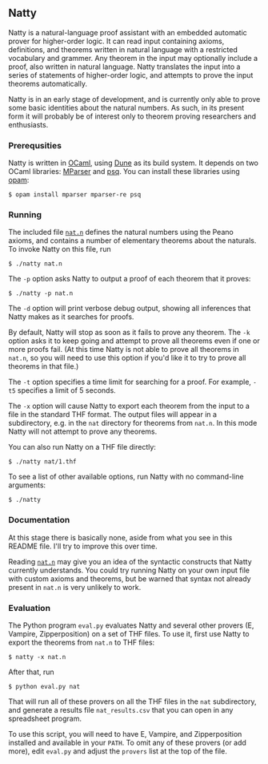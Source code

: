 ## Natty

Natty is a natural-language proof assistant with an embedded automatic prover for higher-order logic.  It can read input containing axioms, definitions, and theorems written in natural language with a restricted vocabulary and grammer.  Any theorem in the input may optionally include a proof, also written in natural language.  Natty translates the input into a series of statements of higher-order logic, and attempts to prove the input theorems automatically.

Natty is in an early stage of development, and is currently only able to prove some basic identities about the natural numbers.  As such, in its present form it will probably be of interest only to theorem proving researchers and enthusiasts.

### Prerequsities

Natty is written in [OCaml](https://ocaml.org/), using [Dune](https://dune.build/) as its build system.  It depends on two OCaml libraries: [MParser](https://github.com/murmour/mparser) and [psq](https://github.com/pqwy/psq).  You can install these libraries using [opam](https://opam.ocaml.org/):

```
$ opam install mparser mparser-re psq
```

### Running

The included file [`nat.n`](nat.n) defines the natural numbers using the Peano axioms, and contains a number of elementary theorems about the naturals.  To invoke Natty on this file, run

```
$ ./natty nat.n
```

The `-p` option asks Natty to output a proof of each theorem that it proves:

```
$ ./natty -p nat.n
```

The `-d` option will print verbose debug output, showing all inferences that Natty makes as it searches for proofs.

By default, Natty will stop as soon as it fails to prove any theorem.  The `-k` option asks it to keep going and attempt to prove all theorems even if one or more proofs fail.  (At this time Natty is not able to prove all theorems in `nat.n`, so you will need to use this option if you'd like it to try to prove all theorems in that file.)

The `-t` option specifies a time limit for searching for a proof.  For example, `-t5` specifies a limit of 5 seconds.

The `-x` option will cause Natty to export each theorem from the input to a file in the standard THF format.  The output files will appear in a subdirectory, e.g. in the `nat` directory for theorems from `nat.n`.  In this mode Natty will not attempt to prove any theorems.

You can also run Natty on a THF file directly:

```
$ ./natty nat/1.thf
```

To see a list of other available options, run Natty with no command-line arguments:

```
$ ./natty
```

### Documentation

At this stage there is basically none, aside from what you see in this README file.  I'll try to improve this over time.

Reading [`nat.n`](nat.n) may give you an idea of the syntactic constructs that Natty currently understands.  You could try running Natty on your own input file with custom axioms and theorems, but be warned that syntax not already present in `nat.n` is very unlikely to work.

### Evaluation

The Python program `eval.py` evaluates Natty and several other provers (E, Vampire, Zipperposition) on a set of THF files.  To use it, first use Natty to export the theorems from `nat.n` to THF files:

```
$ natty -x nat.n
```

After that, run

```
$ python eval.py nat
```

That will run all of these provers on all the THF files in the `nat` subdirectory, and generate a results file `nat_results.csv` that you can open in any spreadsheet program.

To use this script, you will need to have E, Vampire, and Zipperposition installed and available in your `PATH`.  To omit any of these provers (or add more), edit `eval.py` and adjust the `provers` list at the top of the file.
